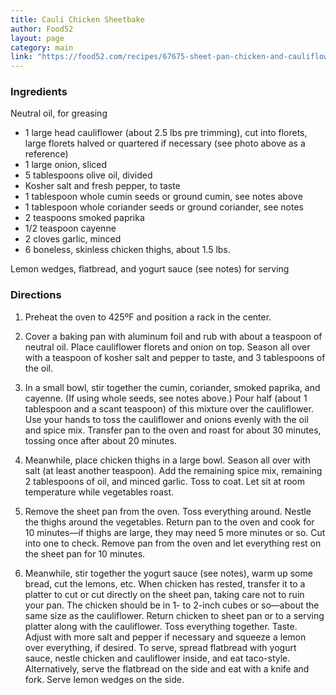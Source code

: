 ```yaml
---
title: Cauli Chicken Sheetbake
author: Food52
layout: page
category: main
link: "https://food52.com/recipes/67675-sheet-pan-chicken-and-cauliflower-bake"
---
```


### Ingredients
Neutral oil, for greasing
- 1 large head cauliflower (about 2.5 lbs pre trimming), cut into florets, large florets halved or quartered if necessary (see photo above as a reference)
- 1 large onion, sliced
- 5 tablespoons olive oil, divided
- Kosher salt and fresh pepper, to taste
- 1 tablespoon whole cumin seeds or ground cumin, see notes above
- 1 tablespoon whole coriander seeds or ground coriander, see notes
- 2 teaspoons smoked paprika
- 1/2 teaspoon cayenne
- 2 cloves garlic, minced
- 6 boneless, skinless chicken thighs, about 1.5 lbs.  

Lemon wedges, flatbread, and yogurt sauce (see notes) for serving

### Directions

1. Preheat the oven to 425ºF and position a rack in the center. 

2. Cover a baking pan with aluminum foil and rub with about a teaspoon of neutral oil. Place cauliflower florets and onion on top. Season all over with a teaspoon of kosher salt and pepper to taste, and 3 tablespoons of the oil.

3. In a small bowl, stir together the cumin, coriander, smoked paprika, and cayenne. (If using whole seeds, see notes above.) Pour half (about 1 tablespoon and a scant teaspoon) of this mixture over the cauliflower. Use your hands to toss the cauliflower and onions evenly with the oil and spice mix. Transfer pan to the oven and roast for about 30 minutes, tossing once after about 20 minutes.

4. Meanwhile, place chicken thighs in a large bowl. Season all over with salt (at least another teaspoon). Add the remaining spice mix, remaining 2 tablespoons of oil, and minced garlic. Toss to coat. Let sit at room temperature while vegetables roast.

5. Remove the sheet pan from the oven. Toss everything around. Nestle the thighs around the vegetables. Return pan to the oven and cook for 10 minutes—if thighs are large, they may need 5 more minutes or so. Cut into one to check. Remove pan from the oven and let everything rest on the sheet pan for 10 minutes.

6. Meanwhile, stir together the yogurt sauce (see notes), warm up some bread, cut the lemons, etc. When chicken has rested, transfer it to a platter to cut or cut directly on the sheet pan, taking care not to ruin your pan. The chicken should be in 1- to 2-inch cubes or so—about the same size as the cauliflower. Return chicken to sheet pan or to a serving platter along with the cauliflower. Toss everything together. Taste. Adjust with more salt and pepper if necessary and squeeze a lemon over everything, if desired. To serve, spread flatbread with yogurt sauce, nestle chicken and cauliflower inside, and eat taco-style. Alternatively, serve the flatbread on the side and eat with a knife and fork. Serve lemon wedges on the side.